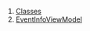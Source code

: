 1.  [Classes](view_model_after_auth_view_models_event_view_models_event_info_view_model/#classes)
2.  [EventInfoViewModel](view_model_after_auth_view_models_event_view_models_event_info_view_model/EventInfoViewModel-class.html)

